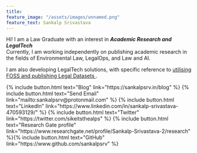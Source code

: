 ```yaml
---
title: 
feature_image: "/assets/images/unnamed.png"
feature_text: Sankalp Srivastava
---
```

<div> Hi! I am a Law Graduate with an interest in <b> <i> Academic Research and LegalTech </i> </b> </div>


<div> Currently, I am working independently on publishing academic research in the fields of Environmental Law, LegalOps, and Law and AI.</div>


I am also developing LegalTech solutions, with specific reference to <u> utilising FOSS and publishing Legal Datasets </u>. 
<br>



<p> {% include button.html text="Blog" link="https://sankalpsrv.in/blog" %} {% include button.html text="Send Email" link="mailto:sankalpsrv@protonmail.com" %} {% include button.html text="LinkedIn" link="https://www.linkedin.com/in/sankalp-srivastava-470593129/" %} {% include button.html text="Twitter" link="https://twitter.com/sikeitsthealps" %} {% include button.html text="Research Gate profile" link="https://www.researchgate.net/profile/Sankalp-Srivastava-2/research" %}{% include button.html text="GitHub" link="https://www.github.com/sankalpsrv" %}  </p>